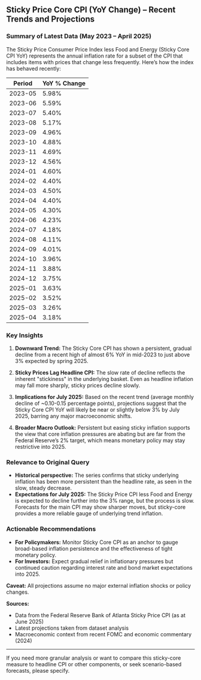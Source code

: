 ## Sticky Price Core CPI (YoY Change) – Recent Trends and Projections

### Summary of Latest Data (May 2023 – April 2025)

The Sticky Price Consumer Price Index less Food and Energy (Sticky Core CPI YoY) represents the annual inflation rate for a subset of the CPI that includes items with prices that change less frequently. Here’s how the index has behaved recently:

| Period      | YoY % Change |
|-------------|-------------|
| 2023-05     | 5.98%       |
| 2023-06     | 5.59%       |
| 2023-07     | 5.40%       |
| 2023-08     | 5.17%       |
| 2023-09     | 4.96%       |
| 2023-10     | 4.88%       |
| 2023-11     | 4.69%       |
| 2023-12     | 4.56%       |
| 2024-01     | 4.60%       |
| 2024-02     | 4.40%       |
| 2024-03     | 4.50%       |
| 2024-04     | 4.40%       |
| 2024-05     | 4.30%       |
| 2024-06     | 4.23%       |
| 2024-07     | 4.18%       |
| 2024-08     | 4.11%       |
| 2024-09     | 4.01%       |
| 2024-10     | 3.96%       |
| 2024-11     | 3.88%       |
| 2024-12     | 3.75%       |
| 2025-01     | 3.63%       |
| 2025-02     | 3.52%       |
| 2025-03     | 3.26%       |
| 2025-04     | 3.18%       |

### Key Insights

1. **Downward Trend:** The Sticky Core CPI has shown a persistent, gradual decline from a recent high of almost 6% YoY in mid-2023 to just above 3% expected by spring 2025.

2. **Sticky Prices Lag Headline CPI:** The slow rate of decline reflects the inherent "stickiness" in the underlying basket. Even as headline inflation may fall more sharply, sticky prices decline slowly.

3. **Implications for July 2025:** Based on the recent trend (average monthly decline of ~0.10-0.15 percentage points), projections suggest that the Sticky Core CPI YoY will likely be near or slightly below 3% by July 2025, barring any major macroeconomic shifts.

4. **Broader Macro Outlook:** Persistent but easing sticky inflation supports the view that core inflation pressures are abating but are far from the Federal Reserve’s 2% target, which means monetary policy may stay restrictive into 2025.

### Relevance to Original Query
- **Historical perspective:** The series confirms that sticky underlying inflation has been more persistent than the headline rate, as seen in the slow, steady decrease.
- **Expectations for July 2025:** The Sticky Price CPI less Food and Energy is expected to decline further into the 3% range, but the process is slow. Forecasts for the main CPI may show sharper moves, but sticky-core provides a more reliable gauge of underlying trend inflation.

### Actionable Recommendations
- **For Policymakers:** Monitor Sticky Core CPI as an anchor to gauge broad-based inflation persistence and the effectiveness of tight monetary policy.
- **For Investors:** Expect gradual relief in inflationary pressures but continued caution regarding interest rate and bond market expectations into 2025.

**Caveat:** All projections assume no major external inflation shocks or policy changes.

**Sources:**
- Data from the Federal Reserve Bank of Atlanta Sticky Price CPI (as at June 2025)
- Latest projections taken from dataset analysis
- Macroeconomic context from recent FOMC and economic commentary (2024)

---

If you need more granular analysis or want to compare this sticky-core measure to headline CPI or other components, or seek scenario-based forecasts, please specify.